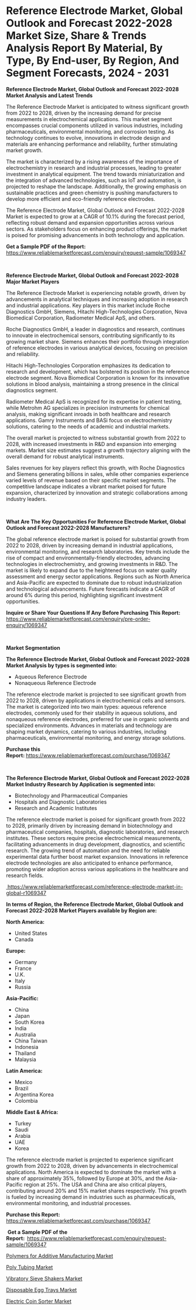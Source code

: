 <p><h1>Reference Electrode Market, Global Outlook and Forecast 2022-2028 Market Size, Share & Trends Analysis Report By Material, By Type, By End-user, By Region, And Segment Forecasts, 2024 - 2031</h1></p><p><strong>Reference Electrode Market, Global Outlook and Forecast 2022-2028 Market Analysis and Latest Trends</strong></p>
<p><p>The Reference Electrode Market is anticipated to witness significant growth from 2022 to 2028, driven by the increasing demand for precise measurements in electrochemical applications. This market segment encompasses crucial components utilized in various industries, including pharmaceuticals, environmental monitoring, and corrosion testing. As technology continues to evolve, innovations in electrode design and materials are enhancing performance and reliability, further stimulating market growth.</p><p>The market is characterized by a rising awareness of the importance of electrochemistry in research and industrial processes, leading to greater investment in analytical equipment. The trend towards miniaturization and the integration of advanced technologies, such as IoT and automation, is projected to reshape the landscape. Additionally, the growing emphasis on sustainable practices and green chemistry is pushing manufacturers to develop more efficient and eco-friendly reference electrodes.</p><p>The Reference Electrode Market, Global Outlook and Forecast 2022-2028 Market is expected to grow at a CAGR of 10.1% during the forecast period, reflecting robust demand and expansion opportunities across various sectors. As stakeholders focus on enhancing product offerings, the market is poised for promising advancements in both technology and application.</p></p>
<p><strong>Get a Sample PDF of the Report:&nbsp;</strong> <a href="https://www.reliablemarketforecast.com/enquiry/request-sample/1069347">https://www.reliablemarketforecast.com/enquiry/request-sample/1069347</a></p>
<p>&nbsp;</p>
<p><strong>Reference Electrode Market, Global Outlook and Forecast 2022-2028 Major Market Players</strong></p>
<p><p>The Reference Electrode Market is experiencing notable growth, driven by advancements in analytical techniques and increasing adoption in research and industrial applications. Key players in this market include Roche Diagnostics GmbH, Siemens, Hitachi High-Technologies Corporation, Nova Biomedical Corporation, Radiometer Medical ApS, and others.</p><p>Roche Diagnostics GmbH, a leader in diagnostics and research, continues to innovate in electrochemical sensors, contributing significantly to its growing market share. Siemens enhances their portfolio through integration of reference electrodes in various analytical devices, focusing on precision and reliability.</p><p>Hitachi High-Technologies Corporation emphasizes its dedication to research and development, which has bolstered its position in the reference electrode segment. Nova Biomedical Corporation is known for its innovative solutions in blood analysis, maintaining a strong presence in the clinical diagnostics segment.</p><p>Radiometer Medical ApS is recognized for its expertise in patient testing, while Metrohm AG specializes in precision instruments for chemical analysis, making significant inroads in both healthcare and research applications. Gamry Instruments and BASi focus on electrochemistry solutions, catering to the needs of academic and industrial markets.</p><p>The overall market is projected to witness substantial growth from 2022 to 2028, with increased investments in R&D and expansion into emerging markets. Market size estimates suggest a growth trajectory aligning with the overall demand for robust analytical instruments.</p><p>Sales revenues for key players reflect this growth, with Roche Diagnostics and Siemens generating billions in sales, while other companies experience varied levels of revenue based on their specific market segments. The competitive landscape indicates a vibrant market poised for future expansion, characterized by innovation and strategic collaborations among industry leaders.</p></p>
<p>&nbsp;</p>
<p><strong>What Are The Key Opportunities For Reference Electrode Market, Global Outlook and Forecast 2022-2028 Manufacturers?</strong></p>
<p><p>The global reference electrode market is poised for substantial growth from 2022 to 2028, driven by increasing demand in industrial applications, environmental monitoring, and research laboratories. Key trends include the rise of compact and environmentally-friendly electrodes, advancing technologies in electrochemistry, and growing investments in R&D. The market is likely to expand due to the heightened focus on water quality assessment and energy sector applications. Regions such as North America and Asia-Pacific are expected to dominate due to robust industrialization and technological advancements. Future forecasts indicate a CAGR of around 6% during this period, highlighting significant investment opportunities.</p></p>
<p><strong>Inquire or Share Your Questions If Any Before Purchasing This Report:</strong> <a href="https://www.reliablemarketforecast.com/enquiry/pre-order-enquiry/1069347">https://www.reliablemarketforecast.com/enquiry/pre-order-enquiry/1069347</a></p>
<p>&nbsp;</p>
<p><strong>Market Segmentation</strong></p>
<p><strong>The Reference Electrode Market, Global Outlook and Forecast 2022-2028 Market Analysis by types is segmented into:</strong></p>
<p><ul><li>Aqueous Reference Electrode</li><li>Nonaqueous Reference Electrode</li></ul></p>
<p><p>The reference electrode market is projected to see significant growth from 2022 to 2028, driven by applications in electrochemical cells and sensors. The market is categorized into two main types: aqueous reference electrodes, commonly used for their stability in aqueous solutions, and nonaqueous reference electrodes, preferred for use in organic solvents and specialized environments. Advances in materials and technology are shaping market dynamics, catering to various industries, including pharmaceuticals, environmental monitoring, and energy storage solutions.</p></p>
<p><strong>Purchase this Report:&nbsp;</strong><a href="https://www.reliablemarketforecast.com/purchase/1069347">https://www.reliablemarketforecast.com/purchase/1069347</a></p>
<p>&nbsp;</p>
<p><strong>The Reference Electrode Market, Global Outlook and Forecast 2022-2028 Market Industry Research by Application is segmented into:</strong></p>
<p><ul><li>Biotechnology and Pharmaceutical Companies</li><li>Hospitals and Diagnostic Laboratories</li><li>Research and Academic Institutes</li></ul></p>
<p><p>The reference electrode market is poised for significant growth from 2022 to 2028, primarily driven by increasing demand in biotechnology and pharmaceutical companies, hospitals, diagnostic laboratories, and research institutes. These sectors require precise electrochemical measurements, facilitating advancements in drug development, diagnostics, and scientific research. The growing trend of automation and the need for reliable experimental data further boost market expansion. Innovations in reference electrode technologies are also anticipated to enhance performance, promoting wider adoption across various applications in the healthcare and research fields.</p></p>
<p><a href="https://www.reliablemarketforecast.com/reference-electrode-market-in-global-r1069347">&nbsp;https://www.reliablemarketforecast.com/reference-electrode-market-in-global-r1069347</a></p>
<p><strong>In terms of Region, the Reference Electrode Market, Global Outlook and Forecast 2022-2028 Market Players available by Region are:</strong></p>
<p>
    <p> <strong> North America: </strong>
        <ul>
            <li>United States</li>
            <li>Canada</li>
        </ul>
        </p> 
    <p> <strong> Europe: </strong>
        <ul>
            <li>Germany</li>
            <li>France</li>
            <li>U.K.</li>
            <li>Italy</li>
            <li>Russia</li>
        </ul>
        </p> 
    <p> <strong> Asia-Pacific: </strong>
        <ul>
            <li>China</li>
            <li>Japan</li>
            <li>South Korea</li>
            <li>India</li>
            <li>Australia</li>
            <li>China Taiwan</li>
            <li>Indonesia</li>
            <li>Thailand</li>
            <li>Malaysia</li>
        </ul>
        </p> 
    <p> <strong> Latin America: </strong>
        <ul>
            <li>Mexico</li>
            <li>Brazil</li>
            <li>Argentina Korea</li>
            <li>Colombia</li>
        </ul>
        </p> 
    <p> <strong> Middle East & Africa: </strong>
        <ul>
            <li>Turkey</li>
            <li>Saudi</li>
            <li>Arabia</li>
            <li>UAE</li>
            <li>Korea</li>
        </ul>
    </p>
    </p>
<p><p>The reference electrode market is projected to experience significant growth from 2022 to 2028, driven by advancements in electrochemical applications. North America is expected to dominate the market with a share of approximately 35%, followed by Europe at 30%, and the Asia-Pacific region at 25%. The USA and China are also critical players, contributing around 20% and 15% market shares respectively. This growth is fueled by increasing demand in industries such as pharmaceuticals, environmental monitoring, and industrial processes.</p></p>
<p><strong>Purchase this Report: </strong><a href="https://www.reliablemarketforecast.com/purchase/1069347">https://www.reliablemarketforecast.com/purchase/1069347</a></p>
<p>&nbsp;<strong>Get a Sample PDF of the Report:&nbsp;&nbsp;</strong><a href="https://www.reliablemarketforecast.com/enquiry/request-sample/1069347">https://www.reliablemarketforecast.com/enquiry/request-sample/1069347</a></p>
<p><strong></strong></p>
<p><p><a href="https://issuu.com/reportprime-2/docs/polymers-for-additive-manufacturing_06ad6388715bbb">Polymers for Additive Manufacturing Market</a></p><p><a href="https://issuu.com/reportprime-2/docs/poly-tubing-market-size-2030.pptx_bf180de1db3128">Poly Tubing Market</a></p><p><a href="https://www.linkedin.com/pulse/vibratory-sieve-shakers-market-outlook-forecast-from-2024-zrjse?trackingId=4mxx6uoxSvePfevof%2BGKfw%3D%3D">Vibratory Sieve Shakers Market</a></p><p><a href="https://medium.com/@josefahauck/the-disposable-egg-trays-market-insights-report-offers-an-in-depth-and-thorough-analysis-of-the-de607011924b">Disposable Egg Trays Market</a></p><p><a href="https://medium.com/@danieewman5656/this-report-aims-to-deliver-an-in-depth-analysis-of-the-global-electric-coin-sorter-market-30c0fcaa50da">Electric Coin Sorter Market</a></p></p>